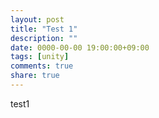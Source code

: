 ```yaml
---
layout: post
title: "Test 1"
description: ""
date: 0000-00-00 19:00:00+09:00
tags: [unity]
comments: true
share: true
---
```



test1